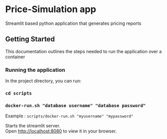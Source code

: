 # Price-Simulation app

Streamlit based python application that generates pricing reports

## Getting Started

This documentation outlines the steps needed to run the application over a container


### Running the application

In the project directory, you can run:
### `cd scripts`
### `docker-run.sh "database username" "database password"`
Example : `scripts/docker-run.sh "myusername" "mypassword"`

Starts the streamlit server.\
Open [http://localhost:8080](http://localhost:8080) to view it in your browser.
